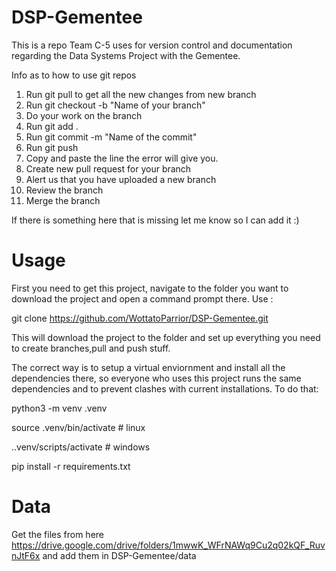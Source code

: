 # DSP-Gementee
This is a repo Team C-5 uses for version control and documentation regarding the Data Systems Project with the Gementee.



Info as to how to use git repos



1. Run git pull to get all the new changes from new branch
2. Run git checkout -b "Name of your branch"
3. Do your work on the branch
4. Run git add .
5. Run git commit -m "Name of the commit"
6. Run git push
7. Copy and paste the line the error will give you.
8. Create new pull request for your branch
9. Alert us that you have uploaded a new branch
10. Review the branch
11. Merge the branch


If there is something here that is missing let me know so I can add it :)



# Usage
First you need to get this project, navigate to the folder you want to download the project and open a command prompt there.
Use :

git clone https://github.com/WottatoParrior/DSP-Gementee.git

This will download the project to the folder and set up everything you need to create branches,pull and push stuff.


The correct way is to setup a virtual enviornment and install all the dependencies there, so everyone
who uses this project runs the same dependencies and to prevent clashes with current installations.
To do that:

python3 -m venv .venv

source .venv/bin/activate # linux

.\.venv/scripts/activate # windows

pip install -r requirements.txt


# Data

Get the files from here https://drive.google.com/drive/folders/1mwwK_WFrNAWq9Cu2q02kQF_RuvnJtF6x
and add them in DSP-Gementee/data
